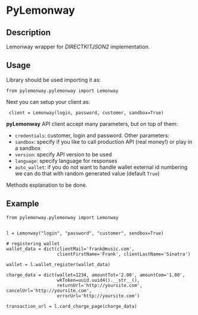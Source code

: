 PyLemonway
==========

Description
-----------

Lemonway wrapper for *DIRECTKITJSON2* implementation.


Usage
-----

Library should be used importing it as:

    from pylemonway.pylemonway import Lemonway

Next you can setup your client as:

     client = Lemonway(login, password, customer, sandbox=True)

**pyLemonway** API client accept many parameters, but on top of them:

- `credentials`: customer, login and password. Other parameters:
- `sandbox`: specify if you like to call production API (real money!) or play in a sandbox
- `version`: specify API version to be used
- `language`: specify language for responses
- `auto_wallet`: if you do not want to handle wallet external id numbering we can do that with random generated value (default `True`)

Methods explanation to be done.

Example
-------

    from pylemonway.pylemonway import Lemonway


    l = Lemonway("login", "password", "customer", sendbox=True)

    # registering wallet
    wallet_data = dict(clientMail='frank@music.com',
                       clientFirstName='Frank', clientLastName='Sinatra')

    wallet = l.wallet_register(wallet_data)

    charge_data = dict(wallet=1234, amountTot='2.00', amountCom='1.00',
                       wkToken=uuid.uuid4().__str__(),
                       returnUrl='http://yoursite.com', cancelUrl='http://yoursite.com',
                       errorUrl='http://yoursite.com')

    transaction_url = l.card_charge_page(charge_data)
